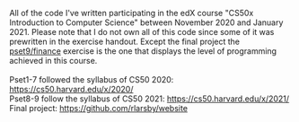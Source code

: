 All of the code I've written participating in the edX course "CS50x Introduction to Computer Science" between November 2020 and January 2021.
Please note that I do not own all of this code since some of it was prewritten in the exercise handout. Except the final project the [pset9/finance](https://github.com/rlarsby/CS50x-Introduction-to-Computer-Science/tree/main/pset9/finance) exercise is the one that displays the level of programming achieved in this course.
<br>
<br> Pset1-7 followed the syllabus of CS50 2020: https://cs50.harvard.edu/x/2020/
<br> Pset8-9 follow the syllabus of CS50 2021: https://cs50.harvard.edu/x/2021/
<br> Final project: https://github.com/rlarsby/website
